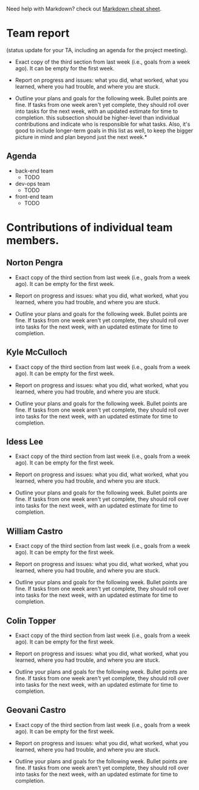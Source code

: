 Need help with Markdown? check out [Markdown cheat sheet](https://github.com/tchapi/markdown-cheatsheet/blob/master/README.md "Markdown cheat sheet").

# Team report #
(status update for your TA, including an agenda for the project meeting).

* Exact copy of the third section from last week (i.e., goals from a week ago). It can be empty for the first week.

* Report on progress and issues: what you did, what worked, what you learned, where you had trouble, and where you are stuck.

* Outline your plans and goals for the following week. Bullet points are fine. If tasks from one week aren't yet complete, they should roll over into tasks for the next week, with an updated estimate for time to completion. this subsection should be higher-level than individual contributions and indicate who is responsible for what tasks. Also, it's good to include longer-term goals in this list as well, to keep the bigger picture in mind and plan beyond just the next week.*

## Agenda ##

* back-end team
  * TODO
* dev-ops team
  * TODO
* front-end team
  * TODO

# Contributions of individual team members. #

## Norton Pengra ##

* Exact copy of the third section from last week (i.e., goals from a week ago). It can be empty for the first week.

* Report on progress and issues: what you did, what worked, what you learned, where you had trouble, and where you are stuck.

* Outline your plans and goals for the following week. Bullet points are fine. If tasks from one week aren't yet complete, they should roll over into tasks for the next week, with an updated estimate for time to completion.

## Kyle McCulloch ##

* Exact copy of the third section from last week (i.e., goals from a week ago). It can be empty for the first week.

* Report on progress and issues: what you did, what worked, what you learned, where you had trouble, and where you are stuck.

* Outline your plans and goals for the following week. Bullet points are fine. If tasks from one week aren't yet complete, they should roll over into tasks for the next week, with an updated estimate for time to completion.

## Idess Lee ## 

* Exact copy of the third section from last week (i.e., goals from a week ago). It can be empty for the first week.

* Report on progress and issues: what you did, what worked, what you learned, where you had trouble, and where you are stuck.

* Outline your plans and goals for the following week. Bullet points are fine. If tasks from one week aren't yet complete, they should roll over into tasks for the next week, with an updated estimate for time to completion.

## William Castro ##

* Exact copy of the third section from last week (i.e., goals from a week ago). It can be empty for the first week.

* Report on progress and issues: what you did, what worked, what you learned, where you had trouble, and where you are stuck.

* Outline your plans and goals for the following week. Bullet points are fine. If tasks from one week aren't yet complete, they should roll over into tasks for the next week, with an updated estimate for time to completion. 

## Colin Topper ##

* Exact copy of the third section from last week (i.e., goals from a week ago). It can be empty for the first week.

* Report on progress and issues: what you did, what worked, what you learned, where you had trouble, and where you are stuck.

* Outline your plans and goals for the following week. Bullet points are fine. If tasks from one week aren't yet complete, they should roll over into tasks for the next week, with an updated estimate for time to completion. 

## Geovani Castro ##

* Exact copy of the third section from last week (i.e., goals from a week ago). It can be empty for the first week.

* Report on progress and issues: what you did, what worked, what you learned, where you had trouble, and where you are stuck.

* Outline your plans and goals for the following week. Bullet points are fine. If tasks from one week aren't yet complete, they should roll over into tasks for the next week, with an updated estimate for time to completion. 
